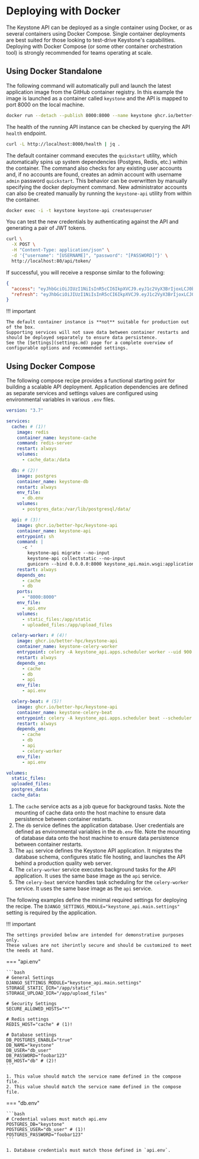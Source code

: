 # Deploying with Docker

The Keystone API can be deployed as a single container using Docker, or as several containers using Docker Compose.
Single container deployments are best suited for those looking to test-drive Keystone's capabilities.
Deploying with Docker Compose (or some other container orchestration tool) is strongly recommended for teams operating at scale.

## Using Docker Standalone

The following command will automatically pull and launch the latest application image from the GitHub container registry.
In this example the image is launched as a container called `keystone` and the API is mapped to port 8000 on the local machine.

```bash
docker run --detach --publish 8000:8000 --name keystone ghcr.io/better-hpc/keystone-api
```

The health of the running API instance can be checked by querying the API `health` endpoint.

```bash
curl -L http://localhost:8000/health | jq .
```

The default container command executes the `quickstart` utility, which automatically spins up system dependencies (Postgres, Redis, etc.) within the container.
The command also checks for any existing user accounts and, if no accounts are found, creates an admin account with username `admin` password `quickstart`.
This behavior can be overwritten by manually specifying the docker deployment command.
New administrator accounts can also be created manually by running the `keystone-api` utility from within the container.

```bash
docker exec -i -t keystone keystone-api createsuperuser
```

You can test the new credentials by authenticating against the API and generating a pair of JWT tokens.

```bash
curl \
  -X POST \
  -H "Content-Type: application/json" \
  -d '{"username": "[USERNAME]", "password": "[PASSWORD]"}' \
  http://localhost:80/api/token/
```

If successful, you will receive a response similar to the following:

```json
{
  "access": "eyJhbGciOiJIUzI1NiIsInR5cCI6IkpXVCJ9.eyJ1c2VyX3BrIjoxLCJ0b2tlbl90eXBlIjoiYWNjZXNzIiwiY29sZF9zdHVmZiI6IuKYgyIsImV4cCI6MTIzNDU2LCJqdGkiOiJmZDJmOWQ1ZTFhN2M0MmU4OTQ5MzVlMzYyYmNhOGJjYSJ9.NHlztMGER7UADHZJlxNG0WSi22a2KaYSfd1S-AuT7lU",
  "refresh": "eyJhbGciOiJIUzI1NiIsInR5cCI6IkpXVCJ9.eyJ1c2VyX3BrIjoxLCJ0b2tlbl90eXBlIjoicmVmcmVzaCIsImNvbGRfc3R1ZmYiOiLimIMiLCJleHAiOjIzNDU2NywianRpIjoiZGUxMmY0ZTY3MDY4NDI3ODg5ZjE1YWMyNzcwZGEwNTEifQ.aEoAYkSJjoWH1boshQAaTkf8G3yn0kapko6HFRt7Rh4"
}
```

!!! important

    The default container instance is **not** suitable for production out of the box.
    Supporting services will not save data between container restarts and should be deployed separately to ensure data persistence. 
    See the [Settings](settings.md) page for a complete overview of configurable options and recommended settings.

## Using Docker Compose

The following compose recipe provides a functional starting point for building a scalable API deployment.
Application dependencies are defined as separate services and settings values are configured using environmental
variables in various `.env` files.

```yaml
version: "3.7"

services:
  cache: # (1)!
    image: redis
    container_name: keystone-cache
    command: redis-server
    restart: always
    volumes:
      - cache_data:/data

  db: # (2)!
    image: postgres
    container_name: keystone-db
    restart: always
    env_file:
      - db.env
    volumes:
      - postgres_data:/var/lib/postgresql/data/

  api: # (3)!
    image: ghcr.io/better-hpc/keystone-api
    container_name: keystone-api
    entrypoint: sh
    command: |
      -c '
        keystone-api migrate --no-input
        keystone-api collectstatic --no-input
        gunicorn --bind 0.0.0.0:8000 keystone_api.main.wsgi:application'
    restart: always
    depends_on:
      - cache
      - db
    ports:
      - "8000:8000"
    env_file:
      - api.env
    volumes:
      - static_files:/app/static
      - uploaded_files:/app/upload_files

  celery-worker: # (4)!
    image: ghcr.io/better-hpc/keystone-api
    container_name: keystone-celery-worker
    entrypoint: celery -A keystone_api.apps.scheduler worker --uid 900
    restart: always
    depends_on:
      - cache
      - db
      - api
    env_file:
      - api.env

  celery-beat: # (5)!
    image: ghcr.io/better-hpc/keystone-api
    container_name: keystone-celery-beat
    entrypoint: celery -A keystone_api.apps.scheduler beat --scheduler django_celery_beat.schedulers:DatabaseScheduler --uid 900
    restart: always
    depends_on:
      - cache
      - db
      - api
      - celery-worker
    env_file:
      - api.env

volumes:
  static_files:
  uploaded_files:
  postgres_data:
  cache_data:

```

1. The `cache` service acts as a job queue for background tasks. Note the mounting of cache data onto the host machine to ensure data persistence between container restarts.
2. The `db` service defines the application database. User credentials are defined as environmental variables in the `db.env` file. Note the mounting of database data onto the host machine to ensure data persistence between container restarts.
3. The `api` service defines the Keystone API application. It migrates the database schema, configures static file hosting, and launches the API behind a production quality web server.
4. The `celery-worker` service executes background tasks for the API application. It uses the same base image as the `api` service.
5. The `celery-beat` service handles task scheduling for the `celery-worker` service. It uses the same base image as the `api` service.

The following examples define the minimal required settings for deploying the recipe.
The `DJANGO_SETTINGS_MODULE="keystone_api.main.settings"` setting is required by the application.

!!! important

    The settings provided below are intended for demonstrative purposes only.
    These values are not iherintly secure and should be customized to meet the needs at hand.

=== "api.env"

    ```bash
    # General Settings
    DJANGO_SETTINGS_MODULE="keystone_api.main.settings"
    STORAGE_STATIC_DIR="/app/static"
    STORAGE_UPLOAD_DIR="/app/upload_files"
    
    # Security Settings
    SECURE_ALLOWED_HOSTS="*"
    
    # Redis settings
    REDIS_HOST="cache" # (1)!
    
    # Database settings
    DB_POSTGRES_ENABLE="true"
    DB_NAME="keystone"
    DB_USER="db_user"
    DB_PASSWORD="foobar123"
    DB_HOST="db" # (2)!
    ```

    1. This value should match the service name defined in the compose file.
    2. This value should match the service name defined in the compose file.

=== "db.env"

    ```bash
    # Credential values must match api.env
    POSTGRES_DB="keystone"
    POSTGRES_USER="db_user" # (1)!
    POSTGRES_PASSWORD="foobar123"
    ```

    1. Database credentials must match those defined in `api.env`.
